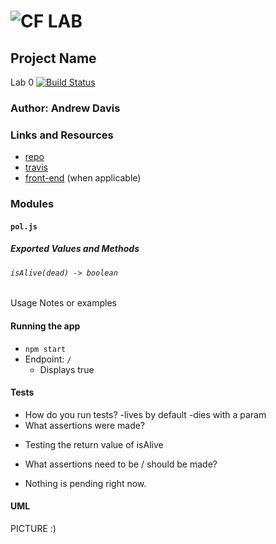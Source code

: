 ![CF](http://i.imgur.com/7v5ASc8.png) LAB
=================================================

## Project Name
Lab 0 [![Build Status](https://travis-ci.com/vladimirsan/401n12-lab0.svg?branch=master)](https://travis-ci.com/vladimirsan/401n12-lab0)

### Author: Andrew Davis

### Links and Resources
* [repo](https://github.com/andavi/401n12-lab0)
* [travis](https://travis-ci.com/andavi/401n12-lab0)
* [front-end](https://lab0-401n12.herokuapp.com/) (when applicable)


### Modules
#### `pol.js`
##### Exported Values and Methods

###### `isAlive(dead) -> boolean`
Usage Notes or examples

#### Running the app
* `npm start`
* Endpoint: `/`
  * Displays true
  
#### Tests
* How do you run tests?
  -lives by default
  -dies with a param
* What assertions were made?
 - Testing the return value of isAlive
* What assertions need to be / should be made?
 - Nothing is pending right now.

#### UML
PICTURE :)

